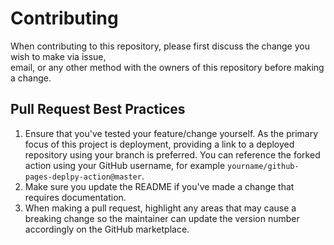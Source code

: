 # Contributing	

When contributing to this repository, please first discuss the change you wish to make via issue,	
email, or any other method with the owners of this repository before making a change. 	

## Pull Request Best Practices	

1. Ensure that you've tested your feature/change yourself. As the primary focus of this project is deployment, providing a link to a deployed repository using your branch is preferred. You can reference the forked action using your GitHub username, for example `yourname/github-pages-deplpy-action@master`.	
2. Make sure you update the README if you've made a change that requires documentation.	
3. When making a pull request, highlight any areas that may cause a breaking change so the maintainer can update the version number accordingly on the GitHub marketplace.